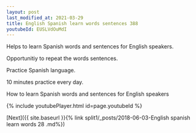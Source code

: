 ```yaml
---
layout: post
last_modified_at: 2021-03-29
title: English Spanish learn words sentences 388 
youtubeId: EUSLVdOuMdI
---
```

 
 
Helps to learn Spanish words and sentences for English speakers.

Opportunitiy to repeat the words sentences. 

Practice Spanish language. 
 
10 minutes practice every day. 
 
How to learn Spanish words and sentences for English speakers 
 
{% include youtubePlayer.html id=page.youtubeId %}
 
 
[Next]({{ site.baseurl }}{% link  split1/_posts/2018-06-03-English spanish learn words 28 .md%})
 
